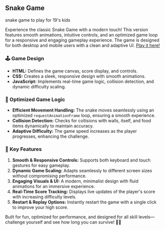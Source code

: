 ## Snake Game
snake game to play for 19's kids

Experience the classic Snake Game with a modern touch! This version features smooth animations, intuitive controls, and an optimized game loop for a responsive and engaging gameplay experience. The game is designed for both desktop and mobile users with a clean and adaptive UI. [Play it here!](https://KalaiGanesh2005.github.io/SnakeGame)

### 🕹️ Game Design
- **HTML:** Defines the game canvas, score display, and controls.
- **CSS:** Creates a sleek, responsive design with smooth animations.
- **JavaScript:** Implements real-time game logic, collision detection, and dynamic difficulty scaling.

### 🚀 Optimized Game Logic
- **Efficient Movement Handling:** The snake moves seamlessly using an optimized `requestAnimationFrame` loop, ensuring a smooth experience.
- **Collision Detection:** Checks for collisions with walls, itself, and food items dynamically to maintain accuracy.
- **Adaptive Difficulty:** The game speed increases as the player progresses, enhancing the challenge.

### 🎨 Key Features
1. **Smooth & Responsive Controls:** Supports both keyboard and touch gestures for easy gameplay.
2. **Dynamic Game Scaling:** Adapts seamlessly to different screen sizes without compromising performance.
3. **Engaging Visuals & UI:** A modern, minimalist design with fluid animations for an immersive experience.
4. **Real-Time Score Tracking:** Displays live updates of the player's score with increasing difficulty levels.
5. **Restart & Replay Options:** Instantly restart the game with a single click to improve your high score.

Built for fun, optimized for performance, and designed for all skill levels—challenge yourself and see how long you can survive! 🎯🐍
